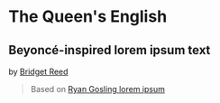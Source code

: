 # The Queen's English
## Beyoncé-inspired lorem ipsum text
by [Bridget Reed](https://bridgetcreed.github.com/)
> Based on [Ryan Gosling lorem ipsum](https://github.com/ahoef/rygo-ipsum)